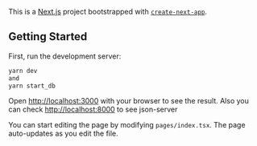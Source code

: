 This is a [Next.js](https://nextjs.org/) project bootstrapped with [`create-next-app`](https://github.com/vercel/next.js/tree/canary/packages/create-next-app).

## Getting Started

First, run the development server:

```bash
yarn dev 
and 
yarn start_db
```

Open [http://localhost:3000](http://localhost:3000) with your browser to see the result. 
Also you can check [http://localhost:8000](http://localhost:8000) to see json-server

You can start editing the page by modifying `pages/index.tsx`. The page auto-updates as you edit the file.